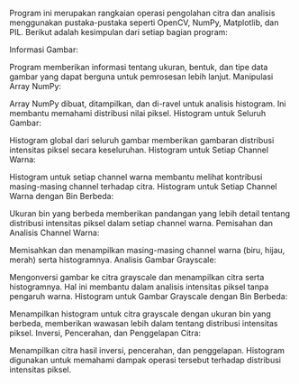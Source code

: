 Program ini merupakan rangkaian operasi pengolahan citra dan analisis menggunakan pustaka-pustaka seperti OpenCV, NumPy, Matplotlib, dan PIL. Berikut adalah kesimpulan dari setiap bagian program:

Informasi Gambar:

Program memberikan informasi tentang ukuran, bentuk, dan tipe data gambar yang dapat berguna untuk pemrosesan lebih lanjut.
Manipulasi Array NumPy:

Array NumPy dibuat, ditampilkan, dan di-ravel untuk analisis histogram. Ini membantu memahami distribusi nilai piksel.
Histogram untuk Seluruh Gambar:

Histogram global dari seluruh gambar memberikan gambaran distribusi intensitas piksel secara keseluruhan.
Histogram untuk Setiap Channel Warna:

Histogram untuk setiap channel warna membantu melihat kontribusi masing-masing channel terhadap citra.
Histogram untuk Setiap Channel Warna dengan Bin Berbeda:

Ukuran bin yang berbeda memberikan pandangan yang lebih detail tentang distribusi intensitas piksel dalam setiap channel warna.
Pemisahan dan Analisis Channel Warna:

Memisahkan dan menampilkan masing-masing channel warna (biru, hijau, merah) serta histogramnya.
Analisis Gambar Grayscale:

Mengonversi gambar ke citra grayscale dan menampilkan citra serta histogramnya. Hal ini membantu dalam analisis intensitas piksel tanpa pengaruh warna.
Histogram untuk Gambar Grayscale dengan Bin Berbeda:

Menampilkan histogram untuk citra grayscale dengan ukuran bin yang berbeda, memberikan wawasan lebih dalam tentang distribusi intensitas piksel.
Inversi, Pencerahan, dan Penggelapan Citra:

Menampilkan citra hasil inversi, pencerahan, dan penggelapan. Histogram digunakan untuk memahami dampak operasi tersebut terhadap distribusi intensitas piksel.
